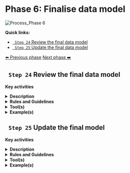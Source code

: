 # Phase 6: Finalise data model
![Process_Phase 6](https://github.com/cbahim/SDG-sandbox/blob/master/process_and_method/methodology/img/methodology_phase6.PNG)

**Quick links:**
- [` Step 24`  Review the final data model]()
- [` Step 25`  Update the final data model]()

[:arrow_left: Previous phase](https://github.com/cbahim/SDG-sandbox/blob/master/process_and_method/methodology/phase5.md)
[Next phase :arrow_right:](https://github.com/cbahim/SDG-sandbox/blob/master/process_and_method/methodology/phase7.md)

## ` Step 24`  Review the final data model 

**Key activities**
> 

<details>
  <summary><b>Description</b></summary>
</details>

<details>
  <summary><b>Rules and Guidelines</b></summary>
</details>

<details>
  <summary><b>Tool(s)</b></summary>
  <i>There are no specific tools for this step.</i>
</details>

<details>
  <summary><b>Example(s)</b></summary>

```
  TBD
  ```
</details>

## ` Step 25`  Update the final model

**Key activities**
> 

<details>
  <summary><b>Description</b></summary>
</details>

<details>
  <summary><b>Rules and Guidelines</b></summary>
</details>

<details>
  <summary><b>Tool(s)</b></summary>
  <i>There are no specific tools for this step.</i>
</details>

<details>
  <summary><b>Example(s)</b></summary>

```
  TBD
  ```
</details>
